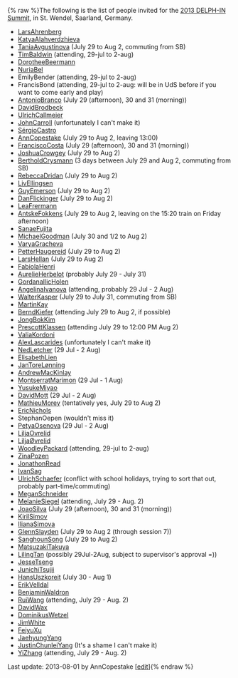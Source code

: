 {% raw %}The following is the list of people invited for the [2013 DELPH-IN
Summit](https://delph-in.github.io/docs/summits/SaarlandTop), in St. Wendel, Saarland, Germany.

- [LarsAhrenberg](/LarsAhrenberg)
- [KatyaAlahverdzhieva](/KatyaAlahverdzhieva)
- [TaniaAvgustinova](https://delph-in.github.io/docs/garage/TaniaAvgustinova) (July 29 to Aug 2, commuting
from SB)
- [TimBaldwin](https://delph-in.github.io/docs/garage/TimBaldwin) (attending, 29-jul to 2-aug)
- [DorotheeBeermann](/DorotheeBeermann)
- [NuriaBel](/NuriaBel)
- EmilyBender (attending, 29-jul to 2-aug)
- FrancisBond (attending, 29-jul to 2-aug: will be in
UdS before if you want to come early and play)
- [AntonioBranco](https://delph-in.github.io/docs/garage/AntonioBranco) (July 29 (afternoon), 30 and 31
(morning))
- [DavidBrodbeck](/DavidBrodbeck)
- [UlrichCallmeier](/UlrichCallmeier)
- [JohnCarroll](https://delph-in.github.io/docs/garage/JohnCarroll) (unfortunately I can't make it)
- [SérgioCastro](/S%C3%A9rgioCastro)
- [AnnCopestake](https://delph-in.github.io/docs/garage/AnnCopestake) (July 29 to Aug 2, leaving 13:00)
- [FranciscoCosta](https://delph-in.github.io/docs/garage/FranciscoCosta) (July 29 (afternoon), 30 and 31
(morning))
- [JoshuaCrowgey](https://delph-in.github.io/docs/garage/JoshuaCrowgey) (July 29 to Aug 2)
- [BertholdCrysmann](https://delph-in.github.io/docs/garage/BertholdCrysmann) (3 days between July 29 and Aug
2, commuting from SB)
- [RebeccaDridan](https://delph-in.github.io/docs/garage/RebeccaDridan) (July 29 to Aug 2)
- [LivEllingsen](/LivEllingsen)
- [GuyEmerson](https://delph-in.github.io/docs/garage/GuyEmerson) (July 29 to Aug 2)
- [DanFlickinger](https://delph-in.github.io/docs/garage/DanFlickinger) (July 29 to Aug 2)
- [LeaFrermann](/LeaFrermann)
- [AntskeFokkens](https://delph-in.github.io/docs/garage/AntskeFokkens) (July 29 to Aug 2, leaving on the
15:20 train on Friday afternoon)
- [SanaeFujita](/SanaeFujita)
- [MichaelGoodman](https://delph-in.github.io/docs/garage/MichaelGoodman) (July 30 and 1/2 to Aug 2)
- [VaryaGracheva](https://delph-in.github.io/docs/garage/VaryaGracheva)
- [PetterHaugereid](https://delph-in.github.io/docs/garage/PetterHaugereid) (July 29 to Aug 2)
- [LarsHellan](/LarsHellan) (July 29 to Aug 2)
- [FabiolaHenri](/FabiolaHenri)
- [AurelieHerbelot](/AurelieHerbelot) (probably July 29 - July 31)
- [GordanaIlicHolen](/GordanaIlicHolen)
- [AngelinaIvanova](https://delph-in.github.io/docs/garage/AngelinaIvanova) (attending, probably 29 Jul - 2
Aug)
- [WalterKasper](/WalterKasper) (July 29 to July 31, commuting from
SB)
- [MartinKay](/MartinKay)
- [BerndKiefer](https://delph-in.github.io/docs/garage/BerndKiefer) (attending July 29 to Aug 2, if possible)
- [JongBokKim](https://delph-in.github.io/docs/garage/JongBokKim)
- [PrescottKlassen](/PrescottKlassen) (attending July 29 to 12:00 PM
Aug 2)
- [ValiaKordoni](https://delph-in.github.io/docs/garage/ValiaKordoni)
- [AlexLascarides](https://delph-in.github.io/docs/garage/AlexLascarides) (unfortunately I can't make it)
- [NedLetcher](https://delph-in.github.io/docs/garage/NedLetcher) (29 Jul - 2 Aug)
- [ElisabethLien](/ElisabethLien)
- [JanToreLønning](/JanToreL%C3%B8nning)
- [AndrewMacKinlay](/AndrewMacKinlay)
- [MontserratMarimon](/MontserratMarimon) (29 Jul - 1 Aug)
- [YusukeMiyao](/YusukeMiyao)
- [DavidMott](https://delph-in.github.io/docs/garage/DavidMott) (29 Jul - 2 Aug)
- [MathieuMorey](/MathieuMorey) (tentatively yes, July 29 to Aug 2)
- [EricNichols](/EricNichols)
- StephanOepen (wouldn't miss it)
- [PetyaOsenova](https://delph-in.github.io/docs/garage/PetyaOsenova) (29 Jul - 2 Aug)
- [LiljaOvrelid](/LiljaOvrelid)
- [LiljaØvrelid](/Lilja%C3%98vrelid)
- [WoodleyPackard](/WoodleyPackard) (attending, 29-jul to 2-aug)
- [ZinaPozen](https://delph-in.github.io/docs/garage/ZinaPozen)
- [JonathonRead](/JonathonRead)
- [IvanSag](/IvanSag)
- [UlrichSchaefer](https://delph-in.github.io/docs/garage/UlrichSchaefer) (conflict with school holidays,
trying to sort that out, probably part-time/commuting)
- [MeganSchneider](/MeganSchneider)
- [MelanieSiegel](/MelanieSiegel) (attending, July 29 - Aug. 2)
- [JoaoSilva](https://delph-in.github.io/docs/garage/JoaoSilva) (July 29 (afternoon), 30 and 31 (morning))
- [KirilSimov](/KirilSimov)
- [IlianaSimova](/IlianaSimova)
- [GlennSlayden](https://delph-in.github.io/docs/garage/GlennSlayden) (July 29 to Aug 2 (through session 7))
- [SanghounSong](https://delph-in.github.io/docs/garage/SanghounSong) (July 29 to Aug 2)
- [MatsuzakiTakuya](/MatsuzakiTakuya)
- [LilingTan](https://delph-in.github.io/docs/garage/LilingTan) (possibly 29Jul-2Aug, subject to supervisor's
approval =))
- [JesseTseng](https://delph-in.github.io/docs/garage/JesseTseng)
- [JunichiTsujii](/JunichiTsujii)
- [HansUszkoreit](https://delph-in.github.io/docs/garage/HansUszkoreit) (July 30 - Aug 1)
- [ErikVelldal](https://delph-in.github.io/docs/garage/ErikVelldal)
- [BenjaminWaldron](https://delph-in.github.io/docs/garage/BenjaminWaldron)
- [RuiWang](/RuiWang) (attending, July 29 - Aug. 2)
- [DavidWax](/DavidWax)
- [DominikusWetzel](https://delph-in.github.io/docs/garage/DominikusWetzel)
- [JimWhite](https://delph-in.github.io/docs/garage/JimWhite)
- [FeiyuXu](https://delph-in.github.io/docs/garage/FeiyuXu)
- [JaehyungYang](/JaehyungYang)
- [JustinChunleiYang](https://delph-in.github.io/docs/garage/JustinChunleiYang) (It's a shame I can't make
it)
- [YiZhang](https://delph-in.github.io/docs/garage/YiZhang) (attending, July 29 - Aug. 2)

Last update: 2013-08-01 by AnnCopestake [[edit](https://github.com/delph-in/docs/wiki/SaarlandParticipants/_edit)]{% endraw %}